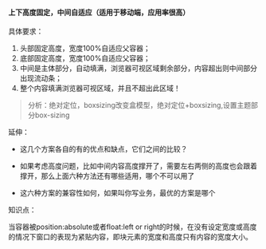 #### 上下高度固定，中间自适应（适用于移动端，应用率很高）

具体要求：
1. 头部固定高度，宽度100%自适应父容器；
2. 底部固定高度，宽度100%自适应父容器；
3. 中间是主体部分，自动填满，浏览器可视区域剩余部分，内容超出则中间部分出现流动条；
4. 整个内容填满浏览器可视区域，并且不超出此区域！

> 分析：绝对定位，boxsizing改变盒模型，绝对定位+boxsizing,设置主题部分box-sizing

延伸：
- 这几个方案各自的有的优点和缺点，它们之间的比较？

- 如果考虑高度问题，比如中间内容高度撑开了，需要左右两侧的高度也会跟着撑开，那么上面六种方法还有哪些适用，哪个不可以用了

- 这六种方案的兼容性如何，如果叫你写业务，最优的方案是哪个

知识点：

当容器被position:absolute或者float:left or right的时候，在没有设定宽度或高度的情况下窗口的表现为紧贴内容，即块元素的宽度和高度只有内容的宽度大小。